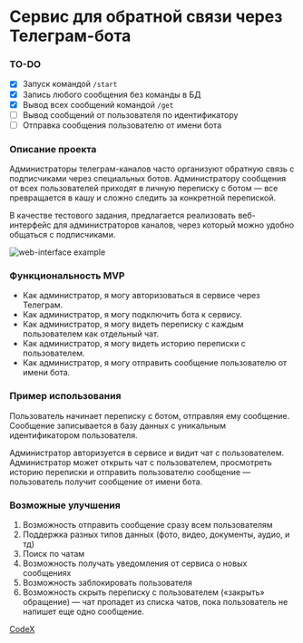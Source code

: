 # Сервис для обратной связи через Телеграм-бота

### TO-DO
- [x] Запуск командой ```/start```
- [x] Запись любого сообщения без команды в БД
- [x] Вывод всех сообщений командой ```/get```
- [ ] Вывод сообщений от пользователя по идентификатору
- [ ] Отправка сообщения пользователю от имени бота

### Описание проекта

Администраторы телеграм-каналов часто организуют обратную связь с подписчиками через специальных ботов. Администратору
сообщения от всех пользователей приходят в личную переписку с ботом — все превращается в кашу и сложно следить за
конкретной перепиской.

В качестве тестового задания, предлагается реализовать веб-интерфейс для администраторов каналов, через который можно
удобно общаться с подписчиками.

![web-interface example](https://user-images.githubusercontent.com/71404543/136174958-4acda6d8-686a-4685-a11c-769bc814a839.jpg)

### Функциональность MVP

* Как администратор, я могу авторизоваться в сервисе через Телеграм.
* Как администратор, я могу подключить бота к сервису.
* Как администратор, я могу видеть переписку с каждым пользователем как отдельный чат.
* Как администратор, я могу видеть историю переписки с пользователем.
* Как администратор, я могу отправить сообщение пользователю от имени бота.

### Пример использования

Пользователь начинает переписку с ботом, отправляя ему сообщение. Сообщение записывается в базу данных с уникальным
идентификатором пользователя.

Администратор авторизуется в сервисе и видит чат с пользователем. Администратор может открыть чат с пользователем,
просмотреть историю переписки и отправить пользователю сообщение — пользователь получит сообщение от имени бота.

### Возможные улучшения

1. Возможность отправить сообщение сразу всем пользователям
2. Поддержка разных типов данных (фото, видео, документы, аудио, и тд)
3. Поиск по чатам
4. Возможность получать уведомления от сервиса о новых сообщениях
5. Возможность заблокировать пользователя
6. Возможность скрыть переписку с пользователем («закрыть» обращение)
   — чат пропадет из списка чатов, пока пользователь не напишет еще одно сообщение.

[CodeX](https://codex.so/feedback-service)